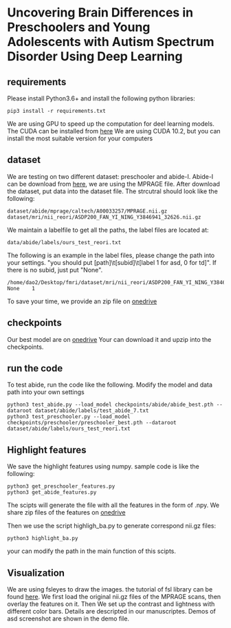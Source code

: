 # Uncovering Brain Differences in Preschoolers and Young Adolescents with Autism Spectrum Disorder Using Deep Learning
## requirements
Please install Python3.6+ and install the following python libraries:
```
pip3 install -r requirements.txt
```
We are using GPU to speed up the computation for deel learning models. The CUDA can be installed from [here](https://developer.nvidia.com/Cuda-downloads)
We are using CUDA 10.2, but you can install the most suitable version for your computers

## dataset
We are testing on two different dataset: preschooler and abide-I.
Abide-I can be download from [here](http://fcon_1000.projects.nitrc.org/indi/abide/abide_I.html), we are using the MPRAGE file.
After download the dataset, put data into the dataset file. The strcutral should look like the following:
```
dataset/abide/mprage/caltech/A00033257/MPRAGE.nii.gz
dataset/mri/nii_reori/ASDP200_FAN_YI_NING_Y3846941_32626.nii.gz
```
We maintain a labelfile to get all the paths, the label files are located at:
```
data/abide/labels/ours_test_reori.txt
```
The following is an example in the label files, please change the path into your settings.
"you should put [path]\t[subid]\t[label 1 for asd, 0 for td]". If there is no subid, just put "None".
```
/home/dao2/Desktop/fmri/dataset/mri/nii_reori/ASDP200_FAN_YI_NING_Y3846941_32626.nii.gz	None	1
```
To save your time, we provide an zip file on [onedrive](https://purdue0-my.sharepoint.com/:u:/g/personal/tang385_purdue_edu/EZYPXGqCHJ1Oo7HQ-hJRESYBcza3AYowWt3A7120hlzhoA?e=y3DepZ)

## checkpoints
Our best model are on [onedrive](https://purdue0-my.sharepoint.com/:u:/g/personal/tang385_purdue_edu/EcPFRK6Hkr9Lnw_EnRWOhNgBGdglI_ve1sSdbVo68sxZnw?e=Q3JTwM)
Your can download it and upzip into the checkpoints. 

## run the code
To test abide, run the code like the following. Modify the model and data path into your own settings
```
python3 test_abide.py --load_model checkpoints/abide/abide_best.pth --dataroot dataset/abide/labels/test_abide_7.txt 
python3 test_preschooler.py --load_model checkpoints/preschooler/preschooler_best.pth --dataroot dataset/abide/labels/ours_test_reori.txt 
```

## Highlight features
We save the highlight features using numpy.
sample code is like the following:
```
python3 get_preschooler_features.py
python3 get_abide_features.py
```
The scipts will generate the file with all the features in the form of .npy.
We share zip files of the features on [onedrive](https://purdue0-my.sharepoint.com/:f:/g/personal/tang385_purdue_edu/Etx_9CMjeUpDpLFHVRudrBMB09U2SHr4hlEAYBSlPN9J-A?e=65w9De)

Then we use the script highligh_ba.py to generate correspond nii.gz files:
```
python3 highlight_ba.py
```
your can modify the path in the main function of this scipts.

## Visualization
We are using fsleyes to draw the images. the tutorial of fsl library can be found [here](https://fsl.fmrib.ox.ac.uk/fsl/fslwiki/FslInstallation).
We first load the original nii.gz files of the MPRAGE scans, then overlay the features on it.
Then We set up the contrast and lightness with different color bars. Details are descripted in our manuscriptes.
Demos of asd screenshot are shown in the demo file.
